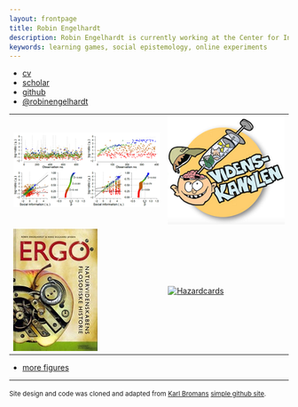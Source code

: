 ```yaml
---
layout: frontpage
title: Robin Engelhardt
description: Robin Engelhardt is currently working at the Center for Information and Bubble Studies at the University of Copenhagen - Denmark; research in statistical genetics
keywords: learning games, social epistemology, online experiments
---
```


<div class="navbar">
  <div class="navbar-inner">
      <ul class="nav">
          <li><a href="{{ BASE_PATH }}/assets/CVRobinEngelhardt_2020.pdf">cv</a></li>
          <li><a href="https://scholar.google.com/citations?user=jQufe6wAAAAJ&hl">scholar</a></li>
          <li><a href="https://github.com/gavstrik">github</a></li>
          <li><a href="https://twitter.com/robinengelhardt">@robinengelhardt</a></li>
      </ul>
  </div>
</div>

<table class="wide">
<tr>
  <td class="left">
    <a href="https://github.com/gavstrik/WoT">
        <img src="assets/publpics/wamot.png" alt="Wisdom of Threads" title="Wisdom of Threads"/>
    </a>
  </td>
  <td class="right">
    <a href="https://www.videnskanylen.dk/">
        <img src="assets/publpics/videnskanylen.png" alt="Videnskanylen" title="Videnskanylen"/>
    </a>
  </td>
</tr>
<tr>
  <td class="left">
    <a href="https://gavstrik.github.io/ergo">
        <img src="assets/publpics/ERGO.jpg" alt="Engelhardt and Jensen (2007)" title="Engelhardt and Jensen (2007)"/>
    </a>
  </td>
  <td class="right">
    <a href="https://boardgamegeek.com/boardgame/19882/hazard-cards">
        <img src="assets/publpics/hazard_deck.jpg" alt="Hazardcards" title="Hazardcards"/>
    </a>
  </td>
</tr>
</table>

<div class="navbar">
  <div class="navbar-inner">
      <ul class="nav">
          <li><a href="morefigs.html">more figures</a></li>
      </ul>
  </div>
</div>

<hr>
<footer>
  <p><small>
    Site design and code was cloned and adapted from
    <a href="https://kbroman.org">Karl Bromans</a>
    <a href="https://kbroman.github.io/simple_site">simple github site</a>.
  </small></p>
</footer>
